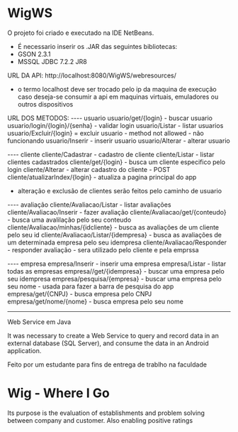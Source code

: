 # WigWS

O projeto foi criado e executado na IDE NetBeans.
* É necessario inserir os .JAR das seguintes bibliotecas:
* GSON 2.3.1
* MSSQL JDBC 7.2.2 JR8

URL DA API:
http://localhost:8080/WigWS/webresources/
* o termo localhost deve ser trocado pelo ip da maquina de execução caso deseja-se consumir a api em maquinas virtuais, emuladores ou outros dispositivos

URL DOS METODOS:
---- usuario
usuario/get/{login} - buscar usuario
usuario/login/{login}/{senha} - validar login
usuario/Listar - listar usuarios
usuario/Excluir/{login} = excluir usuario - method not allowed - não funcionando 
usuario/Inserir - inserir usuario
usuario/Alterar - alterar usuario

---- cliente
cliente/Cadastrar - cadastro de cliente
cliente/Listar - listar clientes cadastrados
cliente/get/{login} - busca um cliente especifico pelo login
cliente/Alterar - alterar cadastro do cliente - POST
cliente/atualizarIndex/{login} - atualiza a pagina principal do app
- alteração e exclusão de clientes serão feitos pelo caminho de usuario

---- avaliação
cliente/Avaliacao/Listar - listar avaliações
cliente/Avaliacao/Inserir - fazer avaliação
cliente/Avaliacao/get/{conteudo} - busca uma avalilação pelo seu conteudo
cliente/Avaliacao/minhas/{idcliente} - busca as avaliações de um cliente pelo seu id
cliente/Avaliacao/Listar/{idempresa} - busca as avaliações de um determinada empresa pelo seu idempresa
cliente/Avaliacao/Responder - responder avaliação - sera utilizado pelo cliente e pela emprssa

---- empresa
empresa/Inserir - inserir uma empresa
empresa/Listar - listar todas as empresas
empresa//get/{idempresa} - buscar uma empresa pelo seu idempresa
empresa/pesquisa/{empresa} - buscar uma empresa pelo seu nome - usada para fazer a barra de pesquisa do app
empresa/get/{CNPJ} - busca empresa pelo CNPJ
empresa/get/nome/{nome} - busca empresa pelo seu nome

----------------------------------------------------------------------------------------------------------------------------------------

Web Service em Java

It was necessary to create a Web Service to query and record data in an external database (SQL Server), and consume the data in an Android application.

Feito por um estudante para fins de entrega de trablho na faculdade

# Wig - Where I Go

Its purpose is the evaluation of establishments and problem solving between company and customer. Also enabling positive ratings
